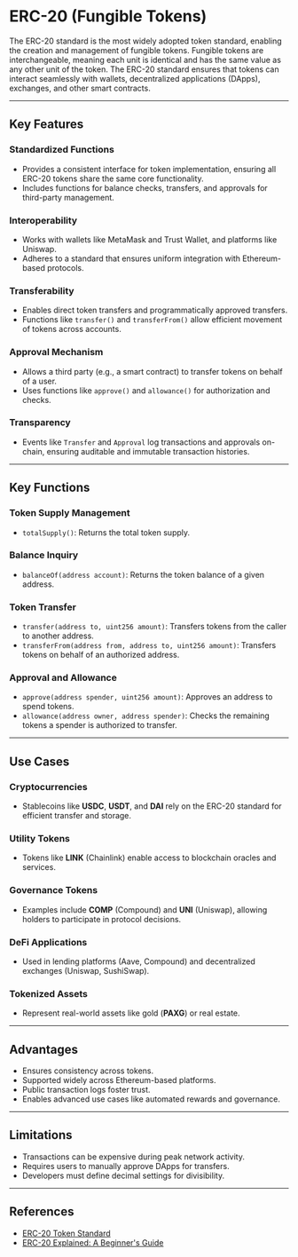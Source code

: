 # ERC-20 (Fungible Tokens)

The ERC-20 standard is the most widely adopted token standard, enabling the creation and management of fungible tokens. Fungible tokens are interchangeable, meaning each unit is identical and has the same value as any other unit of the token. The ERC-20 standard ensures that tokens can interact seamlessly with wallets, decentralized applications (DApps), exchanges, and other smart contracts.

---

## **Key Features**

### **Standardized Functions**
- Provides a consistent interface for token implementation, ensuring all ERC-20 tokens share the same core functionality.
- Includes functions for balance checks, transfers, and approvals for third-party management.

### **Interoperability**
- Works with wallets like MetaMask and Trust Wallet, and platforms like Uniswap.  
- Adheres to a standard that ensures uniform integration with Ethereum-based protocols.

### **Transferability**
- Enables direct token transfers and programmatically approved transfers.  
- Functions like `transfer()` and `transferFrom()` allow efficient movement of tokens across accounts.

### **Approval Mechanism**
- Allows a third party (e.g., a smart contract) to transfer tokens on behalf of a user.  
- Uses functions like `approve()` and `allowance()` for authorization and checks.

### **Transparency**
- Events like `Transfer` and `Approval` log transactions and approvals on-chain, ensuring auditable and immutable transaction histories.

---

## **Key Functions**

### **Token Supply Management**
- `totalSupply()`: Returns the total token supply.

### **Balance Inquiry**
- `balanceOf(address account)`: Returns the token balance of a given address.

### **Token Transfer**
- `transfer(address to, uint256 amount)`: Transfers tokens from the caller to another address.
- `transferFrom(address from, address to, uint256 amount)`: Transfers tokens on behalf of an authorized address.

### **Approval and Allowance**
- `approve(address spender, uint256 amount)`: Approves an address to spend tokens.  
- `allowance(address owner, address spender)`: Checks the remaining tokens a spender is authorized to transfer.

---

## **Use Cases**

### **Cryptocurrencies**
- Stablecoins like **USDC**, **USDT**, and **DAI** rely on the ERC-20 standard for efficient transfer and storage.

### **Utility Tokens**
- Tokens like **LINK** (Chainlink) enable access to blockchain oracles and services.

### **Governance Tokens**
- Examples include **COMP** (Compound) and **UNI** (Uniswap), allowing holders to participate in protocol decisions.

### **DeFi Applications**
- Used in lending platforms (Aave, Compound) and decentralized exchanges (Uniswap, SushiSwap).

### **Tokenized Assets**
- Represent real-world assets like gold (**PAXG**) or real estate.

---

## **Advantages**

- Ensures consistency across tokens.  
- Supported widely across Ethereum-based platforms.  
- Public transaction logs foster trust.  
- Enables advanced use cases like automated rewards and governance.  

---

## **Limitations**

- Transactions can be expensive during peak network activity.  
- Requires users to manually approve DApps for transfers.  
- Developers must define decimal settings for divisibility.  

---

## **References**

- [ERC-20 Token Standard](https://ethereum.org/en/developers/docs/standards/tokens/erc-20/)   
- [ERC-20 Explained: A Beginner's Guide](https://medium.com/novai-blockchain-101/erc-20-tokens-a-beginners-guide-to-blockchain-transactions-5e3eb4b68b1c)  
